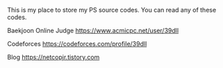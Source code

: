 This is my place to store my PS source codes.
You can read any of these codes.



Baekjoon Online Judge
https://www.acmicpc.net/user/39dll


Codeforces
https://codeforces.com/profile/39dll

Blog
https://netcopjr.tistory.com


